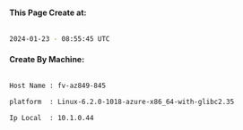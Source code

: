 
   
#### This Page Create at:

```bash

2024-01-23 - 08:55:45 UTC

```

#### Create By Machine:

```bash

Host Name : fv-az849-845

platform  : Linux-6.2.0-1018-azure-x86_64-with-glibc2.35

Ip Local  : 10.1.0.44

```

